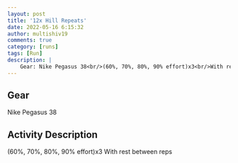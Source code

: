 ```yaml
---
layout: post
title: '12x Hill Repeats'
date: 2022-05-16 6:15:32
author: multishiv19
comments: true
category: [runs]
tags: [Run]
description: |
    Gear: Nike Pegasus 38<br/>(60%, 70%, 80%, 90% effort)x3<br/>With rest between reps
---
```


## Gear
Nike Pegasus 38

## Activity Description
(60%, 70%, 80%, 90% effort)x3
With rest between reps


<div width='100%' class='strava-embed-placeholder' data-embed-type='activity' data-embed-id='7148958389'></div>
<script src='https://strava-embeds.com/embed.js'></script>
